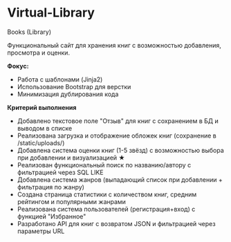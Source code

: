 # Virtual-Library
Books (Library)

Функциональный сайт для хранения книг с возможностью добавления, просмотра и оценки.

**Фокус:**
* Работа с шаблонами (Jinja2)
* Использование Bootstrap для верстки
* Минимизация дублирования кода


**Критерий выполнения**
* Добавлено текстовое поле "Отзыв" для книг с сохранением в БД и выводом в списке
* Реализована загрузка и отображение обложек книг (сохранение в /static/uploads/)
* Добавлена система оценки книг (1-5 звёзд) с возможностью выбора при добавлении и визуализацией ★
* Реализован функциональный поиск по названию/автору с фильтрацией через SQL LIKE
* Добавлена система жанров (выпадающий список при добавлении + фильтрация по жанру)
* Создана страница статистики с количеством книг, средним рейтингом и популярными жанрами
* Реализована система пользователей (регистрация+вход) с функцией "Избранное"
* Разработано API для книг с возвратом JSON и фильтрацией через параметры URL
